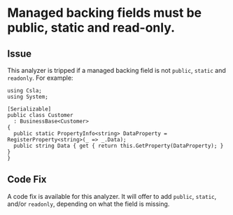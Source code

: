 # Managed backing fields must be public, static and read-only.

## Issue

This analyzer is tripped if a managed backing field is not `public`, `static` and `readonly`. For example:
```
using Csla;
using System;

[Serializable]
public class Customer
  : BusinessBase<Customer> 
{ 
  public static PropertyInfo<string> DataProperty = RegisterProperty<string>(_ => _.Data);
  public string Data { get { return this.GetProperty(DataProperty); } }
}
```

## Code Fix

A code fix is available for this analyzer. It will offer to add `public`, `static`, and/or `readonly`, depending on what the field is missing.